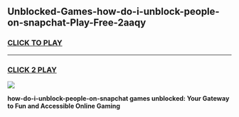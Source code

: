 
## Unblocked-Games-how-do-i-unblock-people-on-snapchat-Play-Free-2aaqy
<h3>
<a href="https://premium76.site?title=how-do-i-unblock-people-on-snapchat&ref=23A">CLICK TO PLAY</a></h3>
<hr>

<h3>
<a href="https://premium76.site?title=how-do-i-unblock-people-on-snapchat&ref=23A">CLICK 2 PLAY</a>
  
</h3>

<a href="https://premium76.site?title=how-do-i-unblock-people-on-snapchat&ref=23A"><img src="https://clearcache.store/games.png"></a>


**how-do-i-unblock-people-on-snapchat games unblocked: Your Gateway to Fun and Accessible Online Gaming**

